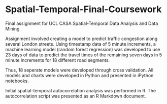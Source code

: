 # Spatial-Temporal-Final-Coursework
Final assignment for UCL CASA Spatial-Temporal Data Analysis and Data Mining

Assignment involved creating a model to predict traffic congestion along several London streets. Using timestamp data of 5 minute increments, a machine learning model (random forest regression) was developed to use 23 days of data to predict the travel times of the remaining seven days in 5 minute increments for 18 different road segments.

Thus, 18 seperate models were developed through cross validation. All models and charts were developed in Python and presented in iPython notebooks. 

Initial spatial-temporal autocorrelation analysis was performed in R. The autocorrelation script was presented as an R Markdown document.


